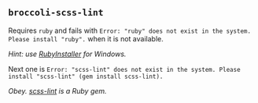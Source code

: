 ## `broccoli-scss-lint`

Requires `ruby` and fails with `Error: "ruby" does not exist in the system. Please install "ruby".` when it is not available.

_Hint: use [RubyInstaller](http://rubyinstaller.org/downloads/) for Windows._

Next one is `Error: "scss-lint" does not exist in the system. Please install "scss-lint" (gem install scss-lint).`

_Obey. [scss-lint](https://github.com/brigade/scss-lint) is a Ruby gem._
